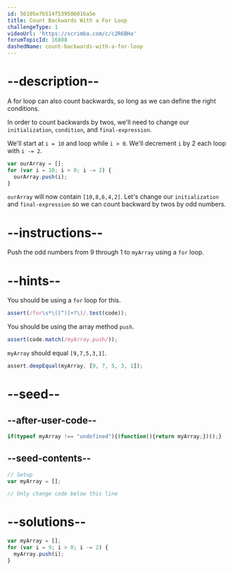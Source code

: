 ```yaml
---
id: 56105e7b514f539506016a5e
title: Count Backwards With a For Loop
challengeType: 1
videoUrl: 'https://scrimba.com/c/c2R6BHa'
forumTopicId: 16808
dashedName: count-backwards-with-a-for-loop
---
```


# --description--

A for loop can also count backwards, so long as we can define the right conditions.

In order to count backwards by twos, we'll need to change our `initialization`, `condition`, and `final-expression`.

We'll start at `i = 10` and loop while `i > 0`. We'll decrement `i` by 2 each loop with `i -= 2`.

```js
var ourArray = [];
for (var i = 10; i > 0; i -= 2) {
  ourArray.push(i);
}
```

`ourArray` will now contain `[10,8,6,4,2]`. Let's change our `initialization` and `final-expression` so we can count backward by twos by odd numbers.

# --instructions--

Push the odd numbers from 9 through 1 to `myArray` using a `for` loop.

# --hints--

You should be using a `for` loop for this.

```js
assert(/for\s*\([^)]+?\)/.test(code));
```

You should be using the array method `push`.

```js
assert(code.match(/myArray.push/));
```

`myArray` should equal `[9,7,5,3,1]`.

```js
assert.deepEqual(myArray, [9, 7, 5, 3, 1]);
```

# --seed--

## --after-user-code--

```js
if(typeof myArray !== "undefined"){(function(){return myArray;})();}
```

## --seed-contents--

```js
// Setup
var myArray = [];

// Only change code below this line
```

# --solutions--

```js
var myArray = [];
for (var i = 9; i > 0; i -= 2) {
  myArray.push(i);
}
```